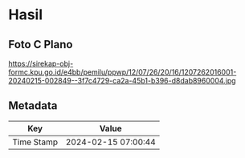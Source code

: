 # Hasil

## Foto C Plano

https://sirekap-obj-formc.kpu.go.id/e4bb/pemilu/ppwp/12/07/26/20/16/1207262016001-20240215-002849--3f7c4729-ca2a-45b1-b396-d8dab8960004.jpg


## Metadata

| Key        | Value               |
| ---------- | ------------------- |
| Time Stamp | 2024-02-15 07:00:44 |



